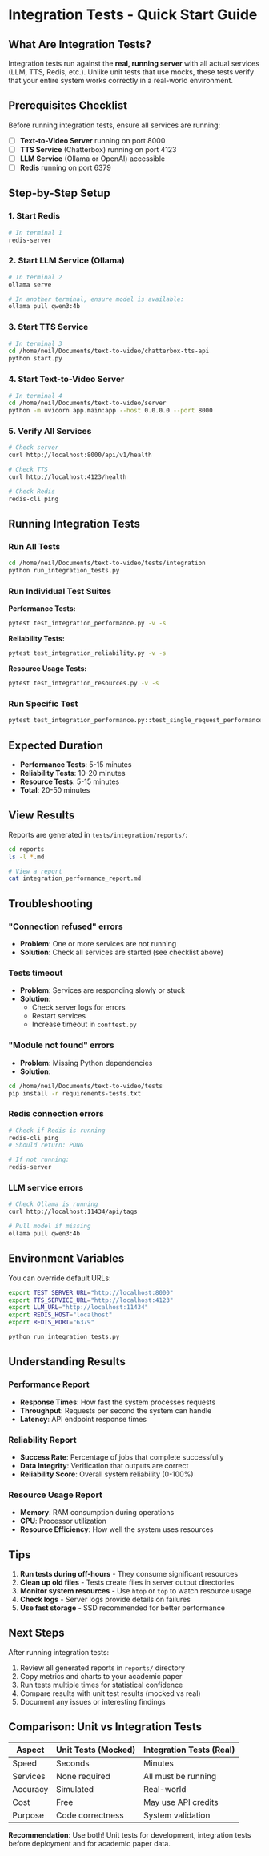 # Integration Tests - Quick Start Guide

## What Are Integration Tests?

Integration tests run against the **real, running server** with all actual services (LLM, TTS, Redis, etc.). Unlike unit tests that use mocks, these tests verify that your entire system works correctly in a real-world environment.

## Prerequisites Checklist

Before running integration tests, ensure all services are running:

- [ ] **Text-to-Video Server** running on port 8000
- [ ] **TTS Service** (Chatterbox) running on port 4123
- [ ] **LLM Service** (Ollama or OpenAI) accessible
- [ ] **Redis** running on port 6379

## Step-by-Step Setup

### 1. Start Redis
```bash
# In terminal 1
redis-server
```

### 2. Start LLM Service (Ollama)
```bash
# In terminal 2
ollama serve

# In another terminal, ensure model is available:
ollama pull qwen3:4b
```

### 3. Start TTS Service
```bash
# In terminal 3
cd /home/neil/Documents/text-to-video/chatterbox-tts-api
python start.py
```

### 4. Start Text-to-Video Server
```bash
# In terminal 4
cd /home/neil/Documents/text-to-video/server
python -m uvicorn app.main:app --host 0.0.0.0 --port 8000
```

### 5. Verify All Services
```bash
# Check server
curl http://localhost:8000/api/v1/health

# Check TTS
curl http://localhost:4123/health

# Check Redis
redis-cli ping
```

## Running Integration Tests

### Run All Tests
```bash
cd /home/neil/Documents/text-to-video/tests/integration
python run_integration_tests.py
```

### Run Individual Test Suites

**Performance Tests:**
```bash
pytest test_integration_performance.py -v -s
```

**Reliability Tests:**
```bash
pytest test_integration_reliability.py -v -s
```

**Resource Usage Tests:**
```bash
pytest test_integration_resources.py -v -s
```

### Run Specific Test
```bash
pytest test_integration_performance.py::test_single_request_performance -v -s
```

## Expected Duration

- **Performance Tests**: 5-15 minutes
- **Reliability Tests**: 10-20 minutes
- **Resource Tests**: 5-15 minutes
- **Total**: 20-50 minutes

## View Results

Reports are generated in `tests/integration/reports/`:

```bash
cd reports
ls -l *.md

# View a report
cat integration_performance_report.md
```

## Troubleshooting

### "Connection refused" errors
- **Problem**: One or more services are not running
- **Solution**: Check all services are started (see checklist above)

### Tests timeout
- **Problem**: Services are responding slowly or stuck
- **Solution**: 
  - Check server logs for errors
  - Restart services
  - Increase timeout in `conftest.py`

### "Module not found" errors
- **Problem**: Missing Python dependencies
- **Solution**: 
```bash
cd /home/neil/Documents/text-to-video/tests
pip install -r requirements-tests.txt
```

### Redis connection errors
```bash
# Check if Redis is running
redis-cli ping
# Should return: PONG

# If not running:
redis-server
```

### LLM service errors
```bash
# Check Ollama is running
curl http://localhost:11434/api/tags

# Pull model if missing
ollama pull qwen3:4b
```

## Environment Variables

You can override default URLs:

```bash
export TEST_SERVER_URL="http://localhost:8000"
export TTS_SERVICE_URL="http://localhost:4123"
export LLM_URL="http://localhost:11434"
export REDIS_HOST="localhost"
export REDIS_PORT="6379"

python run_integration_tests.py
```

## Understanding Results

### Performance Report
- **Response Times**: How fast the system processes requests
- **Throughput**: Requests per second the system can handle
- **Latency**: API endpoint response times

### Reliability Report
- **Success Rate**: Percentage of jobs that complete successfully
- **Data Integrity**: Verification that outputs are correct
- **Reliability Score**: Overall system reliability (0-100%)

### Resource Usage Report
- **Memory**: RAM consumption during operations
- **CPU**: Processor utilization
- **Resource Efficiency**: How well the system uses resources

## Tips

1. **Run tests during off-hours** - They consume significant resources
2. **Clean up old files** - Tests create files in server output directories
3. **Monitor system resources** - Use `htop` or `top` to watch resource usage
4. **Check logs** - Server logs provide details on failures
5. **Use fast storage** - SSD recommended for better performance

## Next Steps

After running integration tests:

1. Review all generated reports in `reports/` directory
2. Copy metrics and charts to your academic paper
3. Run tests multiple times for statistical confidence
4. Compare results with unit test results (mocked vs real)
5. Document any issues or interesting findings

## Comparison: Unit vs Integration Tests

| Aspect | Unit Tests (Mocked) | Integration Tests (Real) |
|--------|---------------------|--------------------------|
| Speed | Seconds | Minutes |
| Services | None required | All must be running |
| Accuracy | Simulated | Real-world |
| Cost | Free | May use API credits |
| Purpose | Code correctness | System validation |

**Recommendation**: Use both! Unit tests for development, integration tests before deployment and for academic paper data.
